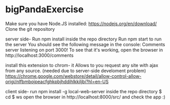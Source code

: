 # bigPandaExercise
Make sure you have Node.JS installed: https://nodejs.org/en/download/
Clone the git repository

server side-
Run npm install inside the repo directory
Run npm start to run the server
You should see the following message in the console:
Comments server listening on port 3000!
To see that it's working, open the browser in http://localhost:3000/comments

install this extension to chrom-
it Allows to you request any site with ajax from any source. 
(needed due to server-side develoment problem)
https://chrome.google.com/webstore/detail/allow-control-allow-origi/nlfbmbojpeacfghkpbjhddihlkkiljbi?hl=en-US

client side-
run npm install -g local-web-server inside the repo directory
$ cd <your-app-folder>
$ ws
open the browser in http://localhost:8000/src/ and check the app :)


